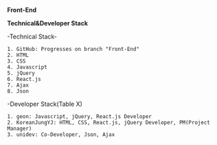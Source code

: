 **Front-End**

**Technical&Developer Stack**


-Technical Stack-

    1. GitHub: Progresses on branch "Front-End"
    2. HTML
    3. CSS
    4. Javascript
    5. jQuery
    6. React.js
    7. Ajax
    8. Json


-Developer Stack(Table X)

    1. geon: Javascript, jQuery, React.js Developer
    2. KoreanJungYJ: HTML, CSS, React.js, jQuery Developer, PM(Project Manager)
    3. unidev: Co-Developer, Json, Ajax
